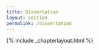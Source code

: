```yaml
---
title: Dissertation
layout: section
permalink: /dissertation
---
```


{% include _chapterlayout.html %}